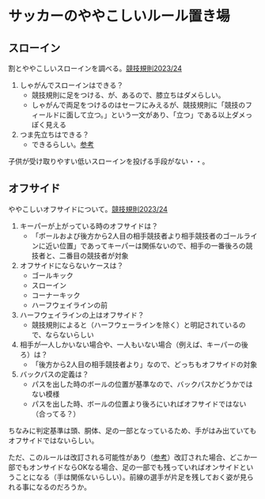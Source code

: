 # サッカーのややこしいルール置き場

## スローイン

割とややこしいスローインを調べる。[競技規則2023/24](https://www.jfa.jp/laws/soccer/2023_24/#015)

1. しゃがんでスローインはできる？
	- 競技規則に足をつける、が、あるので、膝立ちはダメらしい。
	- しゃがんで両足をつけるのはセーフにみえるが、競技規則に「競技のフィールドに面して立つ。」という一文があり、「立つ」である以上ダメっぽく見える
2. つま先立ちはできる？
	- できるらしい。[参考](https://zaskersanetomo.hatenablog.com/entry/2018/10/08/215544)

子供が受け取りやすい低いスローインを投げる手段がない・・。

## オフサイド

ややこしいオフサイドについて。[競技規則2023/24](https://www.jfa.jp/laws/soccer/2023_24/#011)

1. キーパーが上がっている時のオフサイドは？
	- 「ボールおよび後方から2人目の相手競技者より相手競技者のゴールラインに近い位置」であってキーパーは関係ないので、相手の一番後ろの競技者と、二番目の競技者が対象
2. オフサイドにならないケースは？
	- ゴールキック
	- スローイン
	- コーナーキック
	- ハーフウェイラインの前
3. ハーフウェイラインの上はオフサイド？
	- 競技規則によると（ハーフウェーラインを除く）と明記されているので、ならないらしい
4. 相手が一人しかいない場合や、一人もいない場合（例えば、キーパーの後ろ）は？
	- 「後方から2人目の相手競技者より」なので、どっちもオフサイドの対象
5. バックパスの定義は？
	- パスを出した時のボールの位置が基準なので、バックパスかどうかではない模様
	- パスを出した時、ボールの位置より後ろにいればオフサイドではない（合ってる？）

ちなみに判定基準は頭、胴体、足の一部となっているため、手がはみ出ていてもオフサイドではないらしい。

ただ、このルールは改訂される可能性があり（[参考](https://spojoba.com/articles/1064)）改訂された場合、どこか一部でもオンサイドならOKなる場合、足の一部でも残っていればオンサイドということになる（手は関係ないらしい）。前線の選手が片足を残しておく姿が見られる事になるのだろうか。
